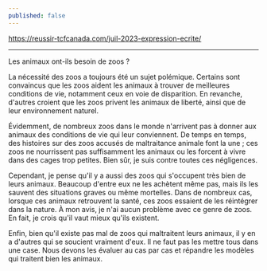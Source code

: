 ```yaml
---
published: false
---
```

https://reussir-tcfcanada.com/juil-2023-expression-ecrite/

---

Les animaux ont-ils besoin de zoos ?

La nécessité des zoos a toujours été un sujet polémique. Certains sont convaincus que les zoos aident les animaux à trouver de meilleures conditions de vie, notamment ceux en voie de disparition. En revanche, d'autres croient que les zoos privent les animaux de liberté, ainsi que de leur environnement naturel.

Évidemment, de nombreux zoos dans le monde n'arrivent pas à donner aux animaux des conditions de vie qui leur conviennent. De temps en temps, des histoires sur des zoos accusés de maltraitance animale font la une ; ces zoos ne nourrissent pas suffisamment les animaux ou les forcent à vivre dans des cages trop petites. Bien sûr, je suis contre toutes ces négligences.

Cependant, je pense qu'il y a aussi des zoos qui s'occupent très bien de leurs animaux. Beaucoup d'entre eux ne les achètent même pas, mais ils les sauvent des situations graves ou même mortelles. Dans de nombreux cas, lorsque ces animaux retrouvent la santé, ces zoos essaient de les réintégrer dans la nature. À mon avis, je n'ai aucun problème avec ce genre de zoos. En fait, je crois qu'il vaut mieux qu'ils existent.

Enfin, bien qu'il existe pas mal de zoos qui maltraitent leurs animaux, il y en a d'autres qui se soucient vraiment d'eux. Il ne faut pas les mettre tous dans une case. Nous devons les évaluer au cas par cas et répandre les modèles qui traitent bien les animaux.